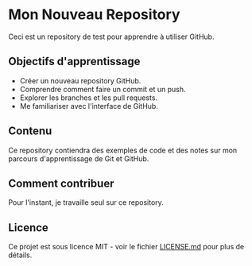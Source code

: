 
# Mon Nouveau Repository 

Ceci est un repository de test pour apprendre à utiliser GitHub. 

## Objectifs d'apprentissage

* Créer un nouveau repository GitHub.
* Comprendre comment faire un commit et un push.
* Explorer les branches et les pull requests.
* Me familiariser avec l'interface de GitHub.

## Contenu

Ce repository contiendra des exemples de code et des notes sur mon parcours d'apprentissage de Git et GitHub.

## Comment contribuer

Pour l'instant, je travaille seul sur ce repository. 

## Licence

Ce projet est sous licence MIT - voir le fichier [LICENSE.md](LICENSE.md) pour plus de détails.
